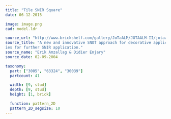 ```yaml
---
title: "Tile SNIR Square"
date: 06-12-2015

image: image.png
cad: model.ldr

source_url: "http://www.brickshelf.com/gallery/JoTaALM/JOTAALM-II/jotaalm5.pdf"
source_title: "A new and innovative SNOT approach for decorative applications. Mathematical calculation on 45° LEGO® parts geometr
ies for further SNIR application."
source_name: "Erik Amzallag & Didier Enjary"
source_date: 02-09-2004

taxonomy:
  part: ["3005", "63324", "30039"]
  partcount: 41

  width: [9, stud]
  depth: [9, stud]
  height: [1, brick]

  function: pattern_2D
  pattern_2D_segsize: 10
---
```

